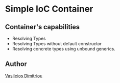 # Simple IoC Container 

## Container's capabilities

* Resolving Types
* Resolving Types without default constructor
* Resolving concrete types using unbound generics.

## Author
[Vasileios Dimitriou](https://github.com/Vasilisdm)

